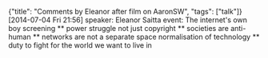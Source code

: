 {"title": "Comments by Eleanor after film on AaronSW", "tags": ["talk"]}
[2014-07-04 Fri 21:56]
speaker: Eleanor Saitta
event: The internet's own boy screening
** power struggle
not just copyright
** societies are anti-human
** networks are not a separate space
normalisation of technology
** duty to fight for the world we want to live in

